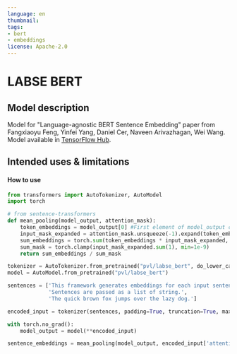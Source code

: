 ```yaml
---
language: en
thumbnail:
tags:
- bert
- embeddings
license: Apache-2.0
---
```


# LABSE BERT

## Model description

Model for "Language-agnostic BERT Sentence Embedding" paper from Fangxiaoyu Feng, Yinfei Yang, Daniel Cer, Naveen Arivazhagan, Wei Wang. Model available in [TensorFlow Hub](https://tfhub.dev/google/LaBSE/1).

## Intended uses & limitations

#### How to use

```python
from transformers import AutoTokenizer, AutoModel
import torch

# from sentence-transformers
def mean_pooling(model_output, attention_mask):
    token_embeddings = model_output[0] #First element of model_output contains all token embeddings
    input_mask_expanded = attention_mask.unsqueeze(-1).expand(token_embeddings.size()).float()
    sum_embeddings = torch.sum(token_embeddings * input_mask_expanded, 1)
    sum_mask = torch.clamp(input_mask_expanded.sum(1), min=1e-9)
    return sum_embeddings / sum_mask

tokenizer = AutoTokenizer.from_pretrained("pvl/labse_bert", do_lower_case=False)
model = AutoModel.from_pretrained("pvl/labse_bert")

sentences = ['This framework generates embeddings for each input sentence',
             'Sentences are passed as a list of string.',
             'The quick brown fox jumps over the lazy dog.']

encoded_input = tokenizer(sentences, padding=True, truncation=True, max_length=128, return_tensors='pt')

with torch.no_grad():
    model_output = model(**encoded_input)

sentence_embeddings = mean_pooling(model_output, encoded_input['attention_mask'])


```

